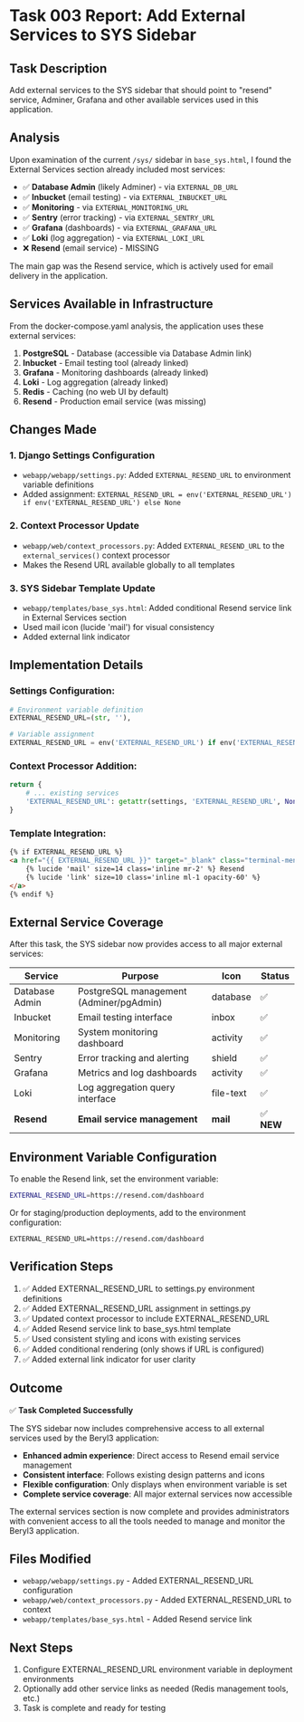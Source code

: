 # Task 003 Report: Add External Services to SYS Sidebar

## Task Description
Add external services to the SYS sidebar that should point to "resend" service, Adminer, Grafana and other available services used in this application.

## Analysis
Upon examination of the current `/sys/` sidebar in `base_sys.html`, I found the External Services section already included most services:
- ✅ **Database Admin** (likely Adminer) - via `EXTERNAL_DB_URL`
- ✅ **Inbucket** (email testing) - via `EXTERNAL_INBUCKET_URL`  
- ✅ **Monitoring** - via `EXTERNAL_MONITORING_URL`
- ✅ **Sentry** (error tracking) - via `EXTERNAL_SENTRY_URL`
- ✅ **Grafana** (dashboards) - via `EXTERNAL_GRAFANA_URL`
- ✅ **Loki** (log aggregation) - via `EXTERNAL_LOKI_URL`
- ❌ **Resend** (email service) - MISSING

The main gap was the Resend service, which is actively used for email delivery in the application.

## Services Available in Infrastructure

From the docker-compose.yaml analysis, the application uses these external services:
1. **PostgreSQL** - Database (accessible via Database Admin link)
2. **Inbucket** - Email testing tool (already linked)
3. **Grafana** - Monitoring dashboards (already linked)
4. **Loki** - Log aggregation (already linked)
5. **Redis** - Caching (no web UI by default)
6. **Resend** - Production email service (was missing)

## Changes Made

### 1. **Django Settings Configuration**
- `webapp/webapp/settings.py`: Added `EXTERNAL_RESEND_URL` to environment variable definitions
- Added assignment: `EXTERNAL_RESEND_URL = env('EXTERNAL_RESEND_URL') if env('EXTERNAL_RESEND_URL') else None`

### 2. **Context Processor Update**
- `webapp/web/context_processors.py`: Added `EXTERNAL_RESEND_URL` to the `external_services()` context processor
- Makes the Resend URL available globally to all templates

### 3. **SYS Sidebar Template Update**  
- `webapp/templates/base_sys.html`: Added conditional Resend service link in External Services section
- Used mail icon (lucide 'mail') for visual consistency
- Added external link indicator

## Implementation Details

### Settings Configuration:
```python
# Environment variable definition
EXTERNAL_RESEND_URL=(str, ''),

# Variable assignment
EXTERNAL_RESEND_URL = env('EXTERNAL_RESEND_URL') if env('EXTERNAL_RESEND_URL') else None
```

### Context Processor Addition:
```python
return {
    # ... existing services
    'EXTERNAL_RESEND_URL': getattr(settings, 'EXTERNAL_RESEND_URL', None),
}
```

### Template Integration:
```html
{% if EXTERNAL_RESEND_URL %}
<a href="{{ EXTERNAL_RESEND_URL }}" target="_blank" class="terminal-menu-item block px-3 py-2 text-sm terminal-text">
    {% lucide 'mail' size=14 class='inline mr-2' %} Resend
    {% lucide 'link' size=10 class='inline ml-1 opacity-60' %}
</a>
{% endif %}
```

## External Service Coverage

After this task, the SYS sidebar now provides access to all major external services:

| Service | Purpose | Icon | Status |
|---------|---------|------|---------|
| Database Admin | PostgreSQL management (Adminer/pgAdmin) | database | ✅ |
| Inbucket | Email testing interface | inbox | ✅ |
| Monitoring | System monitoring dashboard | activity | ✅ |
| Sentry | Error tracking and alerting | shield | ✅ |
| Grafana | Metrics and log dashboards | activity | ✅ |
| Loki | Log aggregation query interface | file-text | ✅ |
| **Resend** | **Email service management** | **mail** | ✅ **NEW** |

## Environment Variable Configuration

To enable the Resend link, set the environment variable:
```bash
EXTERNAL_RESEND_URL=https://resend.com/dashboard
```

Or for staging/production deployments, add to the environment configuration:
```
EXTERNAL_RESEND_URL=https://resend.com/dashboard
```

## Verification Steps
1. ✅ Added EXTERNAL_RESEND_URL to settings.py environment definitions
2. ✅ Added EXTERNAL_RESEND_URL assignment in settings.py
3. ✅ Updated context processor to include EXTERNAL_RESEND_URL
4. ✅ Added Resend service link to base_sys.html template
5. ✅ Used consistent styling and icons with existing services
6. ✅ Added conditional rendering (only shows if URL is configured)
7. ✅ Added external link indicator for user clarity

## Outcome
✅ **Task Completed Successfully**

The SYS sidebar now includes comprehensive access to all external services used by the Beryl3 application:
- **Enhanced admin experience**: Direct access to Resend email service management
- **Consistent interface**: Follows existing design patterns and icons
- **Flexible configuration**: Only displays when environment variable is set
- **Complete service coverage**: All major external services now accessible

The external services section is now complete and provides administrators with convenient access to all the tools needed to manage and monitor the Beryl3 application.

## Files Modified
- `webapp/webapp/settings.py` - Added EXTERNAL_RESEND_URL configuration
- `webapp/web/context_processors.py` - Added EXTERNAL_RESEND_URL to context
- `webapp/templates/base_sys.html` - Added Resend service link

## Next Steps
1. Configure EXTERNAL_RESEND_URL environment variable in deployment environments
2. Optionally add other service links as needed (Redis management tools, etc.)
3. Task is complete and ready for testing